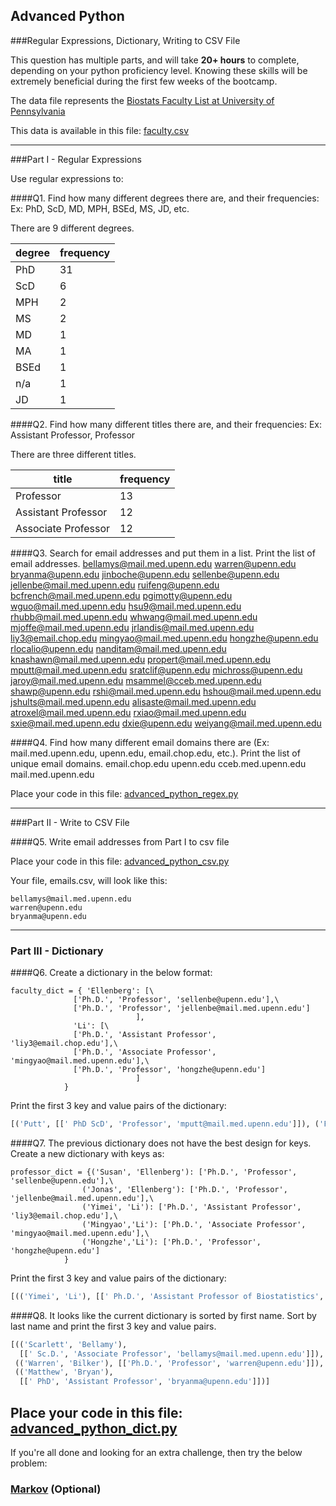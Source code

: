 ## Advanced Python    

###Regular Expressions, Dictionary, Writing to CSV File  

This question has multiple parts, and will take **20+ hours** to complete, depending on your python proficiency level.  Knowing these skills will be extremely beneficial during the first few weeks of the bootcamp.

The data file represents the [Biostats Faculty List at University of Pennsylvania](http://www.med.upenn.edu/cceb/biostat/faculty.shtml)

This data is available in this file:  [faculty.csv](python/faculty.csv)

--- 

###Part I - Regular Expressions  

Use regular expressions to:

####Q1. Find how many different degrees there are, and their frequencies: Ex:  PhD, ScD, MD, MPH, BSEd, MS, JD, etc.

There are 9 different degrees.

degree  |frequency
--------|--------
PhD|31
ScD|6
MPH|2
MS          |2
MD          |1
MA          |1
BSEd        |1
n/a         |1
JD          |1


####Q2. Find how many different titles there are, and their frequencies:  Ex:  Assistant Professor, Professor

There are three different titles.

title  |frequency
-------|----------
Professor         |13
Assistant Professor       |12
Associate Professor         |12


####Q3. Search for email addresses and put them in a list.  Print the list of email addresses.
bellamys@mail.med.upenn.edu
warren@upenn.edu
bryanma@upenn.edu
jinboche@upenn.edu
sellenbe@upenn.edu
jellenbe@mail.med.upenn.edu
ruifeng@upenn.edu
bcfrench@mail.med.upenn.edu
pgimotty@upenn.edu
wguo@mail.med.upenn.edu
hsu9@mail.med.upenn.edu
rhubb@mail.med.upenn.edu
whwang@mail.med.upenn.edu
mjoffe@mail.med.upenn.edu
jrlandis@mail.med.upenn.edu
liy3@email.chop.edu
mingyao@mail.med.upenn.edu
hongzhe@upenn.edu
rlocalio@upenn.edu
nanditam@mail.med.upenn.edu
knashawn@mail.med.upenn.edu
propert@mail.med.upenn.edu
mputt@mail.med.upenn.edu
sratclif@upenn.edu
michross@upenn.edu
jaroy@mail.med.upenn.edu
msammel@cceb.med.upenn.edu
shawp@upenn.edu
rshi@mail.med.upenn.edu
hshou@mail.med.upenn.edu
jshults@mail.med.upenn.edu
alisaste@mail.med.upenn.edu
atroxel@mail.med.upenn.edu
rxiao@mail.med.upenn.edu
sxie@mail.med.upenn.edu
dxie@upenn.edu
weiyang@mail.med.upenn.edu


####Q4. Find how many different email domains there are (Ex:  mail.med.upenn.edu, upenn.edu, email.chop.edu, etc.).  Print the list of unique email domains.
email.chop.edu
upenn.edu
cceb.med.upenn.edu
mail.med.upenn.edu

Place your code in this file: [advanced_python_regex.py](python/advanced_python_regex.py)

---

###Part II - Write to CSV File

####Q5.  Write email addresses from Part I to csv file

Place your code in this file: [advanced_python_csv.py](python/advanced_python_csv.py)

Your file, emails.csv, will look like this:
```
bellamys@mail.med.upenn.edu
warren@upenn.edu
bryanma@upenn.edu
```

---

### Part III - Dictionary

####Q6.  Create a dictionary in the below format:
```
faculty_dict = { 'Ellenberg': [\
              ['Ph.D.', 'Professor', 'sellenbe@upenn.edu'],\
              ['Ph.D.', 'Professor', 'jellenbe@mail.med.upenn.edu']
                            ],
              'Li': [\
              ['Ph.D.', 'Assistant Professor', 'liy3@email.chop.edu'],\
              ['Ph.D.', 'Associate Professor', 'mingyao@mail.med.upenn.edu'],\
              ['Ph.D.', 'Professor', 'hongzhe@upenn.edu']
                            ]
            }
```
Print the first 3 key and value pairs of the dictionary:

```python
[('Putt', [[' PhD ScD', 'Professor', 'mputt@mail.med.upenn.edu']]), ('Feng', [[' Ph.D', 'Assistant Professor', 'ruifeng@upenn.edu']]), ('Bilker', [['Ph.D.', 'Professor', 'warren@upenn.edu']])]
```


####Q7.  The previous dictionary does not have the best design for keys.  Create a new dictionary with keys as:

```
professor_dict = {('Susan', 'Ellenberg'): ['Ph.D.', 'Professor', 'sellenbe@upenn.edu'],\
                ('Jonas', 'Ellenberg'): ['Ph.D.', 'Professor', 'jellenbe@mail.med.upenn.edu'],\
                ('Yimei', 'Li'): ['Ph.D.', 'Assistant Professor', 'liy3@email.chop.edu'],\
                ('Mingyao','Li'): ['Ph.D.', 'Associate Professor', 'mingyao@mail.med.upenn.edu'],\
                ('Hongzhe','Li'): ['Ph.D.', 'Professor', 'hongzhe@upenn.edu']
            }
```
Print the first 3 key and value pairs of the dictionary:

```python
[(('Yimei', 'Li'), [[' Ph.D.', 'Assistant Professor of Biostatistics', 'liy3@email.chop.edu']]), (('Hongzhe', 'Li'), [[' Ph.D', 'Professor of Biostatistics', 'hongzhe@upenn.edu']]), (('Knashawn', 'Morales'), [[' Sc.D.', 'Associate Professor of Biostatistics', 'knashawn@mail.med.upenn.edu']])]
```


####Q8.  It looks like the current dictionary is sorted by first name.  Sort by last name and print the first 3 key and value pairs.  

```python
[(('Scarlett', 'Bellamy'),
  [[' Sc.D.', 'Associate Professor', 'bellamys@mail.med.upenn.edu']]),
 (('Warren', 'Bilker'), [['Ph.D.', 'Professor', 'warren@upenn.edu']]),
 (('Matthew', 'Bryan'),
  [[' PhD', 'Assistant Professor', 'bryanma@upenn.edu']])]
```

Place your code in this file: [advanced_python_dict.py](python/advanced_python_dict.py)
--- 

If you're all done and looking for an extra challenge, then try the below problem:  

### [Markov](python/markov.py) (Optional)

